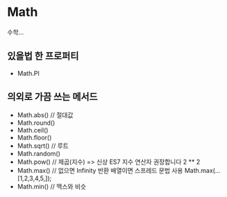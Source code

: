 # Math

수학...

## 있을법 한 프로퍼티

- Math.PI

## 의외로 가끔 쓰는 메서드

- Math.abs() // 절대값
- Math.round()
- Math.ceil()
- Math.floor()
- Math.sqrt() // 루트
- Math.random()
- Math.pow() // 제곱(지수) => 신상 ES7 지수 연산자 권장합니다 2 ** 2
- Math.max() // 없으면 Infinity 반환 배열이면 스프레드 문법 사용 Math.max(...[1,2,3,4,5,]);
- Math.min() // 맥스와 비슷
